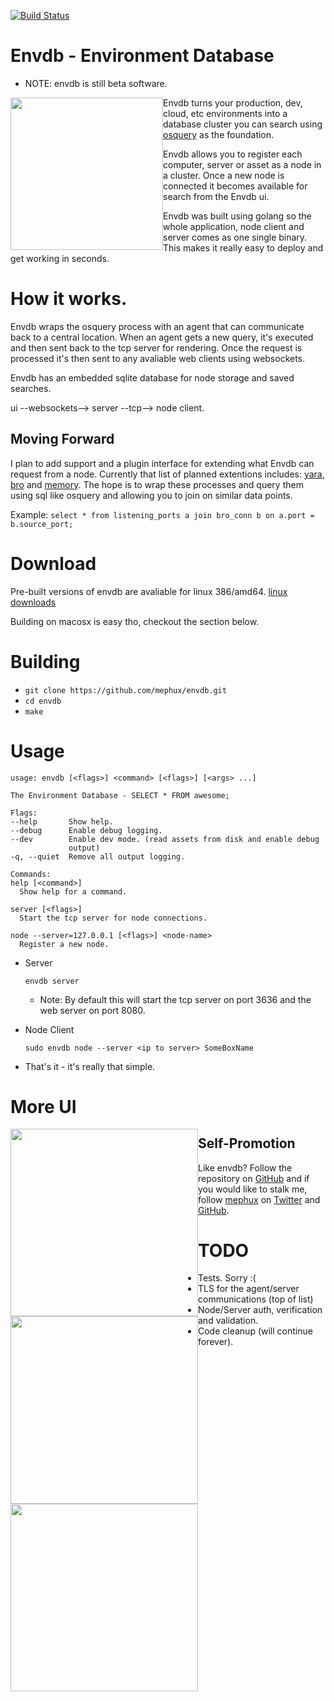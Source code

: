 [![Build Status](http://komanda.io:8080/api/badge/github.com/mephux/envdb/status.svg?branch=master)](http://komanda.io:8080/github.com/mephux/envdb)

# Envdb - Environment Database

* NOTE: envdb is still beta software.

<img style="float:left;" height="244px" src="https://raw.githubusercontent.com/mephux/envdb/master/data/envdb.gif?token=AABXAYgKkzBNt0LlqD4LsRb9kpvnzp1aks5VKIX0wA%3D%3D">

Envdb turns your production, dev, cloud, etc environments into a database 
cluster you can search using [osquery](https://github.com/facebook/osquery) as the foundation.

Envdb allows you to register each computer, server or asset as a node in a cluster. Once a new
node is connected it becomes available for search from the Envdb ui.

Envdb was built using golang so the whole application, node client and server comes as one single binary.
This makes it really easy to deploy and get working in seconds.

# How it works.

Envdb wraps the osquery process with an agent that can communicate back to a central location.
When an agent gets a new query, it's executed and then sent back to the tcp server for rendering. Once the
request is processed it's then sent to any avaliable web clients using websockets.

Envdb has an embedded sqlite database for node storage and saved searches.

ui --websockets--> server --tcp--> node client.

## Moving Forward

I plan to add support and a plugin interface for extending what Envdb can request from a node. Currently that list of planned extentions includes: [yara](http://plusvic.github.io/yara/), [bro](https://www.bro.org/) and [memory](Volatility). The hope is to wrap these processes and query them using sql like osquery and allowing you to join on similar data points. 

Example: `select * from listening_ports a join bro_conn b on a.port = b.source_port;`

# Download

Pre-built versions of envdb are avaliable for linux 386/amd64. 
[linux downloads](https://github.com/mephux/envdb/releases)

Building on macosx is easy tho, checkout the section below.

# Building

  * `git clone https://github.com/mephux/envdb.git`
  * `cd envdb`
  * `make`

# Usage

  ```
usage: envdb [<flags>] <command> [<flags>] [<args> ...]

The Environment Database - SELECT * FROM awesome;

Flags:
  --help       Show help.
  --debug      Enable debug logging.
  --dev        Enable dev mode. (read assets from disk and enable debug
               output)
  -q, --quiet  Remove all output logging.

Commands:
  help [<command>]
    Show help for a command.

  server [<flags>]
    Start the tcp server for node connections.

  node --server=127.0.0.1 [<flags>] <node-name>
    Register a new node.
  ```

  * Server

    `envdb server`

    * Note: By default this will start the tcp server on port 3636 and the web server on port 8080.

  * Node Client

    `sudo envdb node --server <ip to server> SomeBoxName`

  * That's it - it's really that simple.

# More UI

<img style="float:left;" height="300px" src="https://raw.githubusercontent.com/mephux/envdb/master/data/envdb-1.png?token=AABXAWJKIKgF-jy_wKmaxnhuD2snsbO0ks5VKH-fwA%3D%3D">

<img style="float:left;" height="300px" src="https://raw.githubusercontent.com/mephux/envdb/master/data/envdb-2.png?token=AABXAcgvqnqiFViMFULsVUrfC2FWRjhwks5VKH_AwA%3D%3D">

<img style="float:left;" height="300px" src="https://raw.githubusercontent.com/mephux/envdb/master/data/envdb-3.png?token=AABXAQeDVrKIbzu08PHKroPiltQJ6z3cks5VKH_KwA%3D%3D">

## Self-Promotion

Like envdb? Follow the repository on
[GitHub](https://github.com/mephux/envdb) and if
you would like to stalk me, follow [mephux](http://dweb.io/) on
[Twitter](http://twitter.com/mephux) and
[GitHub](https://github.com/mephux).

# TODO

  * Tests. Sorry :(
  * TLS for the agent/server communications (top of list)
  * Node/Server auth, verification and validation.
  * Code cleanup (will continue forever).
